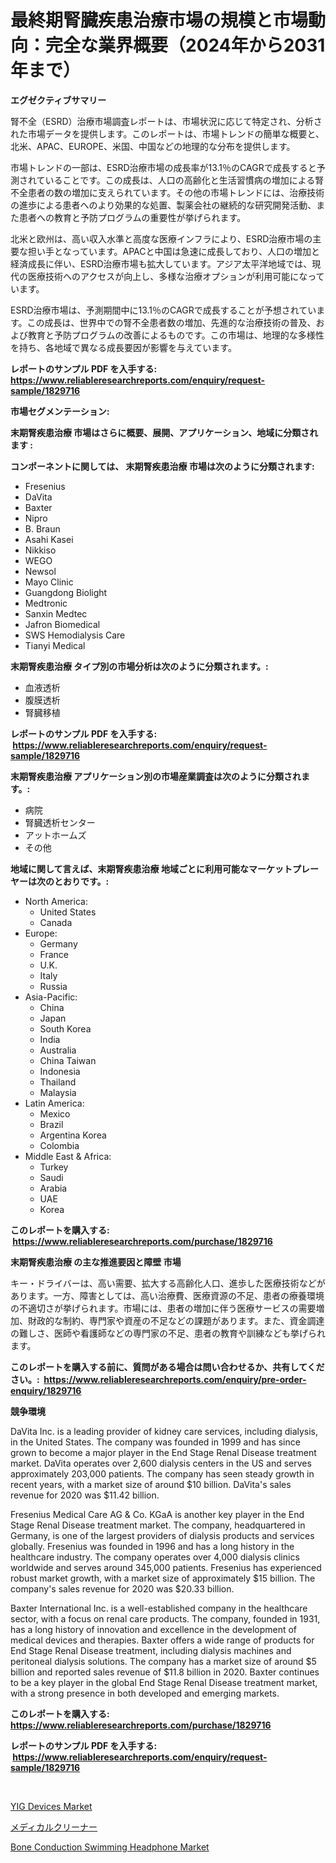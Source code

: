 <p><h1>最終期腎臓疾患治療市場の規模と市場動向：完全な業界概要（2024年から2031年まで）</h1></p><p><strong>エグゼクティブサマリー</strong></p>
<p><p>腎不全（ESRD）治療市場調査レポートは、市場状況に応じて特定され、分析された市場データを提供します。このレポートは、市場トレンドの簡単な概要と、北米、APAC、EUROPE、米国、中国などの地理的な分布を提供します。</p><p>市場トレンドの一部は、ESRD治療市場の成長率が13.1％のCAGRで成長すると予測されていることです。この成長は、人口の高齢化と生活習慣病の増加による腎不全患者の数の増加に支えられています。その他の市場トレンドには、治療技術の進歩による患者へのより効果的な処置、製薬会社の継続的な研究開発活動、また患者への教育と予防プログラムの重要性が挙げられます。</p><p>北米と欧州は、高い収入水準と高度な医療インフラにより、ESRD治療市場の主要な担い手となっています。APACと中国は急速に成長しており、人口の増加と経済成長に伴い、ESRD治療市場も拡大しています。アジア太平洋地域では、現代の医療技術へのアクセスが向上し、多様な治療オプションが利用可能になっています。</p><p>ESRD治療市場は、予測期間中に13.1％のCAGRで成長することが予想されています。この成長は、世界中での腎不全患者数の増加、先進的な治療技術の普及、および教育と予防プログラムの改善によるものです。この市場は、地理的な多様性を持ち、各地域で異なる成長要因が影響を与えています。</p></p>
<p><strong>レポートのサンプル PDF を入手する: <a href="https://www.reliableresearchreports.com/enquiry/request-sample/1829716">https://www.reliableresearchreports.com/enquiry/request-sample/1829716</a></strong></p>
<p><strong>市場セグメンテーション:</strong></p>
<p><strong> 末期腎疾患治療 市場はさらに概要、展開、アプリケーション、地域に分類されます :</strong></p>
<p><strong>コンポーネントに関しては、 末期腎疾患治療 市場は次のように分類されます: &nbsp;</strong></p>
<p><ul><li>Fresenius</li><li>DaVita</li><li>Baxter</li><li>Nipro</li><li>B. Braun</li><li>Asahi Kasei</li><li>Nikkiso</li><li>WEGO</li><li>Newsol</li><li>Mayo Clinic</li><li>Guangdong Biolight</li><li>Medtronic</li><li>Sanxin Medtec</li><li>Jafron Biomedical</li><li>SWS Hemodialysis Care</li><li>Tianyi Medical</li></ul></p>
<p><strong> 末期腎疾患治療 タイプ別の市場分析は次のように分類されます。:</strong></p>
<p><ul><li>血液透析</li><li>腹膜透析</li><li>腎臓移植</li></ul></p>
<p><strong>レポートのサンプル PDF を入手する: &nbsp;<a href="https://www.reliableresearchreports.com/enquiry/request-sample/1829716">https://www.reliableresearchreports.com/enquiry/request-sample/1829716</a></strong></p>
<p><strong> 末期腎疾患治療 アプリケーション別の市場産業調査は次のように分類されます。:</strong></p>
<p><ul><li>病院</li><li>腎臓透析センター</li><li>アットホームズ</li><li>その他</li></ul></p>
<p><strong>地域に関して言えば、末期腎疾患治療 地域ごとに利用可能なマーケットプレーヤーは次のとおりです。:</strong></p>
<p><ul>
    <li>
        North America:
        <ul>
            <li>United States</li>
            <li>Canada</li>
        </ul>
    </li>
    <li>
        Europe:
        <ul>
            <li>Germany</li>
            <li>France</li>
            <li>U.K.</li>
            <li>Italy</li>
            <li>Russia</li>
        </ul>
    </li>
    <li>
        Asia-Pacific:
        <ul>
            <li>China</li>
            <li>Japan</li>
            <li>South Korea</li>
            <li>India</li>
            <li>Australia</li>
            <li>China Taiwan</li>
            <li>Indonesia</li>
            <li>Thailand</li>
            <li>Malaysia</li>
        </ul>
    </li>
    <li>
        Latin America:
        <ul>
            <li>Mexico</li>
            <li>Brazil</li>
            <li>Argentina Korea</li>
            <li>Colombia</li>
        </ul>
    </li>
    <li>
        Middle East & Africa:
        <ul>
            <li>Turkey</li>
            <li>Saudi</li>
            <li>Arabia</li>
            <li>UAE</li>
            <li>Korea</li>
        </ul>
    </li>
    </ul></p>
<p><strong>このレポートを購入する: &nbsp;<a href="https://www.reliableresearchreports.com/purchase/1829716">https://www.reliableresearchreports.com/purchase/1829716</a></strong></p>
<p><strong>末期腎疾患治療 の主な推進要因と障壁 市場</strong></p>
<p><p>キー・ドライバーは、高い需要、拡大する高齢化人口、進歩した医療技術などがあります。一方、障害としては、高い治療費、医療資源の不足、患者の療養環境の不適切さが挙げられます。市場には、患者の増加に伴う医療サービスの需要増加、財政的な制約、専門家や資産の不足などの課題があります。また、資金調達の難しさ、医師や看護師などの専門家の不足、患者の教育や訓練なども挙げられます。</p></p>
<p><strong>このレポートを購入する前に、質問がある場合は問い合わせるか、共有してください。:&nbsp; <a href="https://www.reliableresearchreports.com/enquiry/pre-order-enquiry/1829716">https://www.reliableresearchreports.com/enquiry/pre-order-enquiry/1829716</a></strong></p>
<p><strong>競争環境</strong></p>
<p><p>DaVita Inc. is a leading provider of kidney care services, including dialysis, in the United States. The company was founded in 1999 and has since grown to become a major player in the End Stage Renal Disease treatment market. DaVita operates over 2,600 dialysis centers in the US and serves approximately 203,000 patients. The company has seen steady growth in recent years, with a market size of around $10 billion. DaVita's sales revenue for 2020 was $11.42 billion.</p><p>Fresenius Medical Care AG & Co. KGaA is another key player in the End Stage Renal Disease treatment market. The company, headquartered in Germany, is one of the largest providers of dialysis products and services globally. Fresenius was founded in 1996 and has a long history in the healthcare industry. The company operates over 4,000 dialysis clinics worldwide and serves around 345,000 patients. Fresenius has experienced robust market growth, with a market size of approximately $15 billion. The company's sales revenue for 2020 was $20.33 billion.</p><p>Baxter International Inc. is a well-established company in the healthcare sector, with a focus on renal care products. The company, founded in 1931, has a long history of innovation and excellence in the development of medical devices and therapies. Baxter offers a wide range of products for End Stage Renal Disease treatment, including dialysis machines and peritoneal dialysis solutions. The company has a market size of around $5 billion and reported sales revenue of $11.8 billion in 2020. Baxter continues to be a key player in the global End Stage Renal Disease treatment market, with a strong presence in both developed and emerging markets.</p></p>
<p><strong>このレポートを購入する: &nbsp; <a href="https://www.reliableresearchreports.com/purchase/1829716">https://www.reliableresearchreports.com/purchase/1829716</a></strong></p>
<p><strong>レポートのサンプル PDF を入手する: &nbsp;<a href="https://www.reliableresearchreports.com/enquiry/request-sample/1829716">https://www.reliableresearchreports.com/enquiry/request-sample/1829716</a></strong><strong></strong></p>
<p>&nbsp;</p>
<p><p><a href="https://github.com/myacatherineblakecaczo9vcsw/Market-Research-Report-List-2/blob/main/yig-devices-market.md">YIG Devices Market</a></p><p><a href="https://github.com/SarahFahey88/Market-Research-Report-List-1/blob/main/218080512844.md">メディカルクリーナー</a></p><p><a href="https://github.com/okotobwrhuteie/Market-Research-Report-List-1/blob/main/bone-conduction-swimming-headphone-market.md">Bone Conduction Swimming Headphone Market</a></p></p>